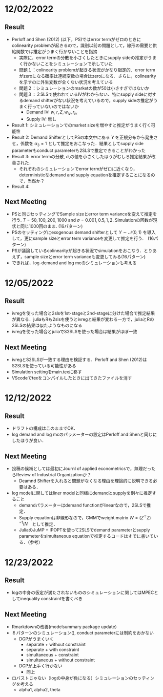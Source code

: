 # 12/02/2022

## Result

- Perloff and Shen (2012) (以下，PS)ではerror termがゼロのときにcolinearity problemが起きるので，識別以前の問題として，線形の需要と供給関数では推定がうまく行かないことを指摘
  - 実際に，error termの分散を小さくしたときにsupply sideの推定がうまく行かないことをシミュレーションで示していた
  - 問題１：colinearity problemが起きる状況がかなり限定的．error termがzeroになる確率は連続変数の場合はzeroになる．さらに，colinearityを示すのに外生変数が全くない状況を考えている
  - 問題２：シミュレーションのmarketの数が50は小さすぎではないか
  - 問題３：２SLSで使われているIVがわからない．特にsupply sideに対するdemand shifterがない状況を考えているので，supply sideの推定がうまく行っていないのではないか
    - Demand IV: $w, r, Z, w_{iv}, r_{iv}$
    - Supply IV: 無し
- Result 1: シミュレーションでのmarket sizeを増やすと推定がうまく行く可能性
- Result 2: Demand ShifterとしてPSの本文中にある $Y$ を正規分布から発生させ，係数を $\alpha_3 = 1$ として推定をおこなった．結果としてsupply side parameterもconduct parameterも2SLSで推定できることがわかった
- Result 3: error termの分散, $\sigma$,の値を小さくしたほうがむしろ推定結果が改善された．
  - それぞれのシミュレーションでerror termがゼロに近くなり，deterministicなdemand and supply equationを推定することになるので，当然か？
- Result 4:

## Next Meeting

- PSと同じセッティングでSample sizeとerror term varianceを変えて推定を行う. $T = 50, 100, 200, 1000$ and $\sigma = 0.001, 0.5, 1, 2$. Simulationの回数が現状と同じ1000回のまま. (16パターン)
- PSのセッティングにexogenous demand shifterとして $Y\sim \mathcal{N}(0,1)$ を導入して，更にsample sizeとerror term varianceを変更して推定を行う.　(16パターン)
- PSが議論しているcolinearityが起きる状況でsimulationをおこなう．とりあえず，sample sizeとerror term varianceも変更してみる(16パターン)
- できれば，log-demand and log mcのシミュレーションも考える

# 12/05/2022

## Result

- ivregを使った場合と2slsを1st-stageと2nd-stageに分けた場合で推定結果が異なる．juliaもRも2slsを使うとivregと結果が変わる一方で，juliaとRの2SLSの結果は似たようなものになる
- ivregを使った場合とjuliaでS2SLSを使った場合は結果がほぼ一致

## Next Meeting

- ivregとS2SLSが一致する理由を検証する．Perloff and Shen (2012)はS2SLSを使っている可能性がある
- Simulation settingをmain.texに移す
- VScodeでtexをコンパイルしたときに出てきたファイルを消す

# 12/12/2022

## Result

- ドラフトの構成はこのままでOK．
- log demand and log mcのパラメーターの設定はPerloff and Shenと同じにしたほうが良い．

## Next Meeting

- 投稿の候補としては最初にJournl of applied econometricsで，無理だったらReview of Industrial Organizationか？
  - Deamnd Shifterを入れると問題がなくなる理由を理論的に説明できる必要はある．
- log modelに関してはliner modelと同様にdemandとsupplyを別々に推定すること
  - demandパラメーターはdemand functionがlinearなので，2SLSで推定．
  - Supply equationは非線形なので，GMMでweight matrix $W = (Z^\top Z)^{-1}/N$　として推定．
  - JuliaのJuMP + IPOPTを使って2SLSでdemand parameterとsupply parameterをsimultaneous equationで推定するコードはすでに書いている．（参考）


# 12/23/2022

## Result

- logの中身の仮定が満たされないもののシミュレーションに関してはMPECとしてinequality constraintを書くべき

## Next Meeting

- Rmarkdownの改善(modelsummary package update)
- ８パターンのシミュレーション(), conduct parameterには制約をおかない
  - DGPがうまくいく
    - separate + without constraint
    - separate + with constraint
    - simultaneous + constraint
    - simultaneous + without constraint
  - DGPが上手く行かない
    - 同上
- ロバストじゃない（logの中身が負になる）シミュレーションのセッティングを考える
    - alpha1, alpha2, theta

